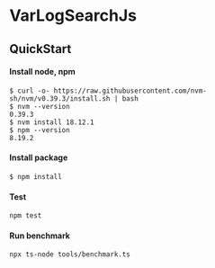 # VarLogSearchJs

## QuickStart

#### Install node, npm
```
$ curl -o- https://raw.githubusercontent.com/nvm-sh/nvm/v0.39.3/install.sh | bash
$ nvm --version
0.39.3
$ nvm install 18.12.1
$ npm --version
8.19.2
```

#### Install package
```
$ npm install
```

#### Test
```
npm test
```

#### Run benchmark
```
npx ts-node tools/benchmark.ts
```
